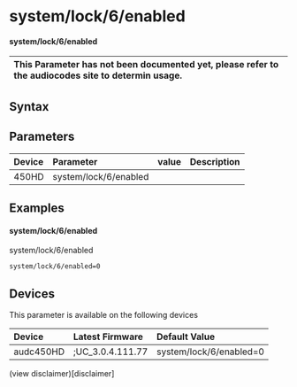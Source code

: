 ﻿---
description: system/lock/6/enabled
search: false
---

# system/lock/6/enabled

#### system/lock/6/enabled


| This Parameter has not been documented yet, please refer to the audiocodes site to determin usage.  | 
| :--- |

## Syntax

## Parameters
|Device|Parameter|value|Description|
|:---|:---|:---|:---|
| 450HD | system/lock/6/enabled |  |  |

## Examples
#### system/lock/6/enabled

system/lock/6/enabled

```
system/lock/6/enabled=0
```

## Devices
This parameter is available on the following devices

| Device | Latest Firmware | Default Value |
|:---|:---|:---|
| audc450HD | ;UC_3.0.4.111.77 | system/lock/6/enabled=0 

(view disclaimer)[disclaimer]
